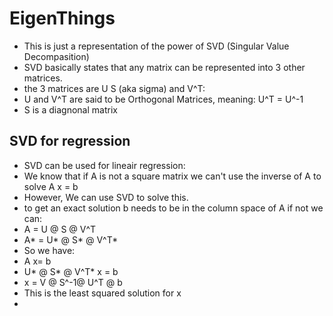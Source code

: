 # EigenThings

- This is just a representation of the power of SVD (Singular Value Decompasition)
- SVD basically states that any matrix can be represented into 3 other matrices.
- the 3 matrices are U S (aka sigma) and V^T:
- U and V^T are said to be Orthogonal Matrices, meaning: U^T = U^-1
- S is a diagnonal matrix

## SVD for regression

- SVD can be used for lineair regression:
- We know that if A is not a square matrix we can't use the inverse of A to solve A x = b
- However, We can use SVD to solve this.
- to get an exact solution b needs to be in the column space of A if not we can:
- A = U @ S @ V^T
- A* = U* @ S* @ V^T*
- So we have:
- A x= b
- U* @ S* @ V^T* x = b
- x = V @ S^-1@ U^T @ b
- This is the least squared solution for x
- 
